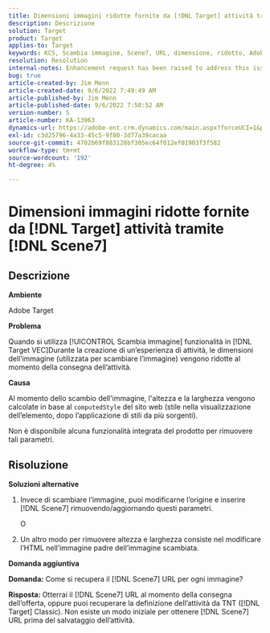 ```yaml
---
title: Dimensioni immagini ridotte fornite da [!DNL Target] attività tramite Scene7
description: Descrizione
solution: Target
product: Target
applies-to: Target
keywords: KCS, Scambia immagine, Scene7, URL, dimensione, ridotto, Adobe Target
resolution: Resolution
internal-notes: Enhancement request has been raised to address this issue permanentaly
bug: true
article-created-by: Jim Menn
article-created-date: 9/6/2022 7:49:49 AM
article-published-by: Jim Menn
article-published-date: 9/6/2022 7:50:52 AM
version-number: 5
article-number: KA-13963
dynamics-url: https://adobe-ent.crm.dynamics.com/main.aspx?forceUCI=1&pagetype=entityrecord&etn=knowledgearticle&id=f88b677b-b82d-ed11-9db1-0022480866ad
exl-id: c3d25796-4a33-45c5-9f80-3d77a39cacaa
source-git-commit: 4702b69f883128bf305ec64f012ef01903f3f582
workflow-type: tm+mt
source-wordcount: '192'
ht-degree: 4%

---
```


# Dimensioni immagini ridotte fornite da [!DNL Target] attività tramite [!DNL Scene7]

## Descrizione

<b>Ambiente</b>

Adobe Target

<b>Problema</b>

Quando si utilizza [!UICONTROL Scambia immagine] funzionalità in [!DNL Target VEC]Durante la creazione di un’esperienza di attività, le dimensioni dell’immagine (utilizzata per scambiare l’immagine) vengono ridotte al momento della consegna dell’attività.

<b>Causa</b>

Al momento dello scambio dell&#39;immagine, l&#39;altezza e la larghezza vengono calcolate in base al `computedStyle` del sito web (stile nella visualizzazione dell’elemento, dopo l’applicazione di stili da più sorgenti).

Non è disponibile alcuna funzionalità integrata del prodotto per rimuovere tali parametri.

## Risoluzione

<b>Soluzioni alternative</b>

1. Invece di scambiare l’immagine, puoi modificarne l’origine e inserire [!DNL Scene7] rimuovendo/aggiornando questi parametri.

   O

1. Un altro modo per rimuovere altezza e larghezza consiste nel modificare l’HTML nell’immagine padre dell’immagine scambiata.

<b>Domanda aggiuntiva</b>

<b>Domanda:</b> Come si recupera il [!DNL Scene7] URL per ogni immagine? 

<b>Risposta: </b>Otterrai il [!DNL Scene7] URL al momento della consegna dell’offerta, oppure puoi recuperare la definizione dell’attività da TNT ([!DNL Target] Classic). Non esiste un modo iniziale per ottenere [!DNL Scene7] URL prima del salvataggio dell’attività.
